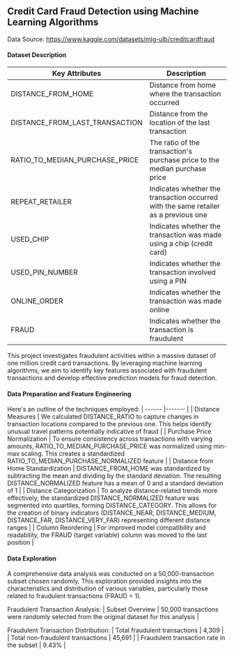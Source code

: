## Credit Card Fraud Detection using Machine Learning Algorithms

Data Source: https://www.kaggle.com/datasets/mlg-ulb/creditcardfraud

#### Dataset Description
| Key Attributes | Description |
|--------------|-----------|
| DISTANCE_FROM_HOME | Distance from home where the transaction occurred |
| DISTANCE_FROM_LAST_TRANSACTION | Distance from the location of the last transaction |
| RATIO_TO_MEDIAN_PURCHASE_PRICE | The ratio of the transaction's purchase price to the median purchase price |
| REPEAT_RETAILER | Indicates whether the transaction occurred with the same retailer as a previous one |
| USED_CHIP | Indicates whether the transaction was made using a chip (credit card) |
| USED_PIN_NUMBER | Indicates whether the transaction involved using a PIN |
| ONLINE_ORDER | Indicates whether the transaction was made online |
| FRAUD | Indicates whether the transaction is fraudulent | 

This project investigates fraudulent activities within a massive dataset of one million credit card transactions. By leveraging machine learning algorithms, we aim to identify key features associated with fraudulent transactions and develop effective prediction models for fraud detection.

#### Data Preparation and Feature Engineering
Here's an outline of the techniques employed:
  | ------ |------- |
  | Distance Measures | We calculated DISTANCE_RATIO to capture changes in transaction locations compared to the previous one. This helps identify unusual travel patterns potentially indicative of fraud | 
  | Purchase Price Normalization | To ensure consistency across transactions with varying amounts, RATIO_TO_MEDIAN_PURCHASE_PRICE was normalized using min-max scaling. This creates a standardized RATIO_TO_MEDIAN_PURCHASE_NORMALIZED feature |
  | Distance from Home Standardization | DISTANCE_FROM_HOME was standardized by subtracting the mean and dividing by the standard deviation. The resulting DISTANCE_NORMALIZED feature has a mean of 0 and a standard deviation of 1 |
  | Distance Categorization | To analyze distance-related trends more effectively, the standardized DISTANCE_NORMALIZED feature was segmented into quartiles, forming DISTANCE_CATEGORY. This allows for the creation of binary indicators (DISTANCE_NEAR,               DISTANCE_MEDIUM, DISTANCE_FAR, DISTANCE_VERY_FAR) representing different distance ranges |
  | Column Reordering | For improved model compatibility and readability, the FRAUD (target variable) column was moved to the last position |

#### Data Exploration
A comprehensive data analysis was conducted on a 50,000-transaction subset chosen randomly. This exploration provided insights into the characteristics and distribution of various variables, particularly those related to fraudulent transactions (FRAUD = 1).

Fraudulent Transaction Analysis:
  | Subset Overview | 50,000 transactions were randomly selected from the original dataset for this analysis |
  
Fraudulent Transaction Distribution:
  | Total fraudulent transactions | 4,309 |
  | Total non-fraudulent transactions | 45,691 |
  | Fraudulent transaction rate in the subset | 9.43% |
